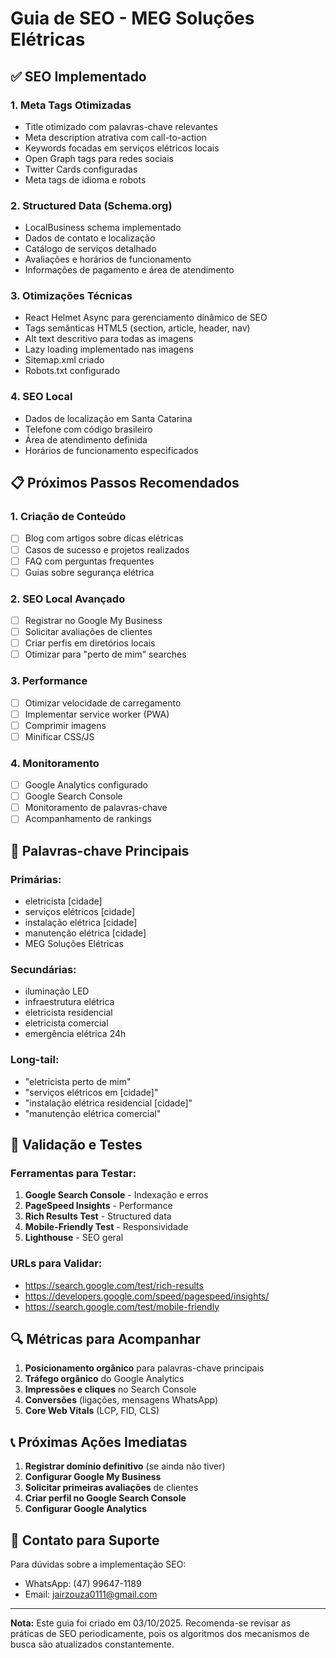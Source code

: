 # Guia de SEO - MEG Soluções Elétricas

## ✅ SEO Implementado

### 1. Meta Tags Otimizadas
- Title otimizado com palavras-chave relevantes
- Meta description atrativa com call-to-action
- Keywords focadas em serviços elétricos locais
- Open Graph tags para redes sociais
- Twitter Cards configuradas
- Meta tags de idioma e robots

### 2. Structured Data (Schema.org)
- LocalBusiness schema implementado
- Dados de contato e localização
- Catálogo de serviços detalhado
- Avaliações e horários de funcionamento
- Informações de pagamento e área de atendimento

### 3. Otimizações Técnicas
- React Helmet Async para gerenciamento dinâmico de SEO
- Tags semânticas HTML5 (section, article, header, nav)
- Alt text descritivo para todas as imagens
- Lazy loading implementado nas imagens
- Sitemap.xml criado
- Robots.txt configurado

### 4. SEO Local
- Dados de localização em Santa Catarina
- Telefone com código brasileiro
- Área de atendimento definida
- Horários de funcionamento especificados

## 📋 Próximos Passos Recomendados

### 1. Criação de Conteúdo
- [ ] Blog com artigos sobre dicas elétricas
- [ ] Casos de sucesso e projetos realizados
- [ ] FAQ com perguntas frequentes
- [ ] Guias sobre segurança elétrica

### 2. SEO Local Avançado
- [ ] Registrar no Google My Business
- [ ] Solicitar avaliações de clientes
- [ ] Criar perfis em diretórios locais
- [ ] Otimizar para "perto de mim" searches

### 3. Performance
- [ ] Otimizar velocidade de carregamento
- [ ] Implementar service worker (PWA)
- [ ] Comprimir imagens
- [ ] Minificar CSS/JS

### 4. Monitoramento
- [ ] Google Analytics configurado
- [ ] Google Search Console
- [ ] Monitoramento de palavras-chave
- [ ] Acompanhamento de rankings

## 🎯 Palavras-chave Principais

### Primárias:
- eletricista [cidade]
- serviços elétricos [cidade]
- instalação elétrica [cidade]
- manutenção elétrica [cidade]
- MEG Soluções Elétricas

### Secundárias:
- iluminação LED
- infraestrutura elétrica
- eletricista residencial
- eletricista comercial
- emergência elétrica 24h

### Long-tail:
- "eletricista perto de mim"
- "serviços elétricos em [cidade]"
- "instalação elétrica residencial [cidade]"
- "manutenção elétrica comercial"

## 📱 Validação e Testes

### Ferramentas para Testar:
1. **Google Search Console** - Indexação e erros
2. **PageSpeed Insights** - Performance
3. **Rich Results Test** - Structured data
4. **Mobile-Friendly Test** - Responsividade
5. **Lighthouse** - SEO geral

### URLs para Validar:
- https://search.google.com/test/rich-results
- https://developers.google.com/speed/pagespeed/insights/
- https://search.google.com/test/mobile-friendly

## 🔍 Métricas para Acompanhar

1. **Posicionamento orgânico** para palavras-chave principais
2. **Tráfego orgânico** do Google Analytics
3. **Impressões e cliques** no Search Console
4. **Conversões** (ligações, mensagens WhatsApp)
5. **Core Web Vitals** (LCP, FID, CLS)

## 📞 Próximas Ações Imediatas

1. **Registrar domínio definitivo** (se ainda não tiver)
2. **Configurar Google My Business**
3. **Solicitar primeiras avaliações** de clientes
4. **Criar perfil no Google Search Console**
5. **Configurar Google Analytics**

## 📧 Contato para Suporte

Para dúvidas sobre a implementação SEO:
- WhatsApp: (47) 99647-1189
- Email: jairzouza0111@gmail.com

---

**Nota:** Este guia foi criado em 03/10/2025. Recomenda-se revisar as práticas de SEO periodicamente, pois os algoritmos dos mecanismos de busca são atualizados constantemente.